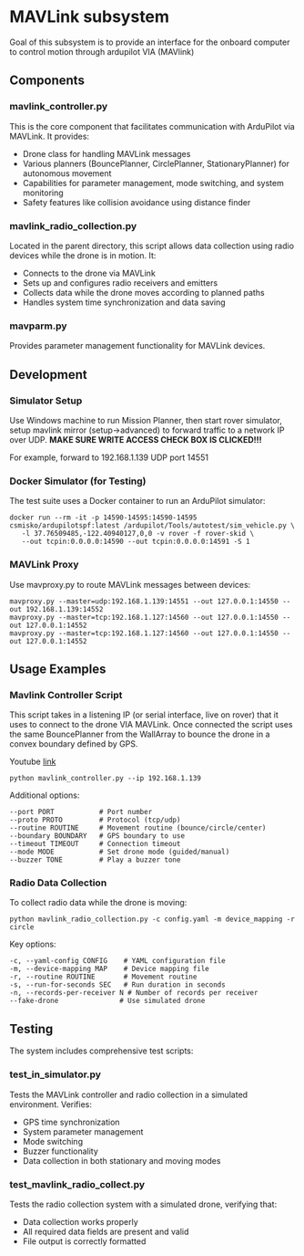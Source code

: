 # MAVLink subsystem

Goal of this subsystem is to provide an interface for the onboard computer to control motion through ardupilot VIA (MAVlink)

## Components

### mavlink_controller.py

This is the core component that facilitates communication with ArduPilot via MAVLink. It provides:
- Drone class for handling MAVLink messages
- Various planners (BouncePlanner, CirclePlanner, StationaryPlanner) for autonomous movement
- Capabilities for parameter management, mode switching, and system monitoring
- Safety features like collision avoidance using distance finder

### mavlink_radio_collection.py

Located in the parent directory, this script allows data collection using radio devices while the drone is in motion. It:
- Connects to the drone via MAVLink
- Sets up and configures radio receivers and emitters
- Collects data while the drone moves according to planned paths
- Handles system time synchronization and data saving

### mavparm.py

Provides parameter management functionality for MAVLink devices.

## Development

### Simulator Setup

Use Windows machine to run Mission Planner, then start rover simulator, setup mavlink mirror (setup->advanced) to forward traffic to a network IP over UDP. **MAKE SURE WRITE ACCESS CHECK BOX IS CLICKED!!!**

For example, forward to 192.168.1.139 UDP port 14551

### Docker Simulator (for Testing)

The test suite uses a Docker container to run an ArduPilot simulator:
```
docker run --rm -it -p 14590-14595:14590-14595 csmisko/ardupilotspf:latest /ardupilot/Tools/autotest/sim_vehicle.py \
   -l 37.76509485,-122.40940127,0,0 -v rover -f rover-skid \
   --out tcpin:0.0.0.0:14590 --out tcpin:0.0.0.0:14591 -S 1
```

### MAVLink Proxy

Use mavproxy.py to route MAVLink messages between devices:

```
mavproxy.py --master=udp:192.168.1.139:14551 --out 127.0.0.1:14550 --out 192.168.1.139:14552
mavproxy.py --master=tcp:192.168.1.127:14560 --out 127.0.0.1:14550 --out 127.0.0.1:14552
mavproxy.py --master=tcp:192.168.1.127:14560 --out 127.0.0.1:14550 --out 127.0.0.1:14552
```

## Usage Examples

### Mavlink Controller Script

This script takes in a listening IP (or serial interface, live on rover) that it uses to connect to the drone VIA MAVLink. Once connected the script uses the same BouncePlanner from the WallArray to bounce the drone in a convex boundary defined by GPS.

Youtube [link](https://youtu.be/b0P2JzziI_M)

```
python mavlink_controller.py --ip 192.168.1.139
```

Additional options:
```
--port PORT           # Port number
--proto PROTO         # Protocol (tcp/udp)
--routine ROUTINE     # Movement routine (bounce/circle/center)
--boundary BOUNDARY   # GPS boundary to use
--timeout TIMEOUT     # Connection timeout
--mode MODE           # Set drone mode (guided/manual)
--buzzer TONE         # Play a buzzer tone
```

### Radio Data Collection

To collect radio data while the drone is moving:

```
python mavlink_radio_collection.py -c config.yaml -m device_mapping -r circle
```

Key options:
```
-c, --yaml-config CONFIG    # YAML configuration file
-m, --device-mapping MAP    # Device mapping file
-r, --routine ROUTINE       # Movement routine
-s, --run-for-seconds SEC   # Run duration in seconds
-n, --records-per-receiver N # Number of records per receiver
--fake-drone               # Use simulated drone
```

## Testing

The system includes comprehensive test scripts:

### test_in_simulator.py

Tests the MAVLink controller and radio collection in a simulated environment. Verifies:
- GPS time synchronization
- System parameter management
- Mode switching
- Buzzer functionality
- Data collection in both stationary and moving modes

### test_mavlink_radio_collect.py

Tests the radio collection system with a simulated drone, verifying that:
- Data collection works properly
- All required data fields are present and valid
- File output is correctly formatted